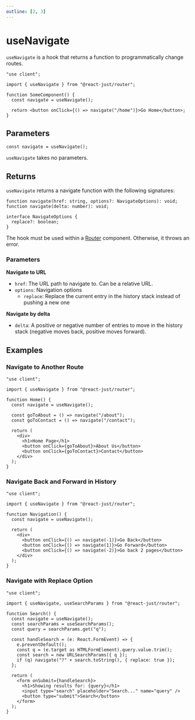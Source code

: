 ```yaml
---
outline: [2, 3]
---
```


# useNavigate

`useNavigate` is a hook that returns a function to programmatically change routes.

```tsx
"use client";

import { useNavigate } from "@react-just/router";

function SomeComponent() {
  const navigate = useNavigate();

  return <button onClick={() => navigate("/home")}>Go Home</button>;
}
```

## Parameters

```tsx
const navigate = useNavigate();
```

`useNavigate` takes no parameters.

## Returns

`useNavigate` returns a navigate function with the following signatures:

```tsx
function navigate(href: string, options?: NavigateOptions): void;
function navigate(delta: number): void;

interface NavigateOptions {
  replace?: boolean;
}
```

The hook must be used within a [Router](/reference/router/router) component. Otherwise, it throws an error.

### Parameters

**Navigate to URL**

- `href`: The URL path to navigate to. Can be a relative URL.
- `options`: Navigation options
  - `replace`: Replace the current entry in the history stack instead of pushing a new one

**Navigate by delta**

- `delta`: A positive or negative number of entries to move in the history stack (negative moves back, positive moves forward).

## Examples

### Navigate to Another Route

```tsx
"use client";

import { useNavigate } from "@react-just/router";

function Home() {
  const navigate = useNavigate();

  const goToAbout = () => navigate("/about");
  const goToContact = () => navigate("/contact");

  return (
    <div>
      <h1>Home Page</h1>
      <button onClick={goToAbout}>About Us</button>
      <button onClick={goToContact}>Contact</button>
    </div>
  );
}
```

### Navigate Back and Forward in History

```tsx
"use client";

import { useNavigate } from "@react-just/router";

function Navigation() {
  const navigate = useNavigate();

  return (
    <div>
      <button onClick={() => navigate(-1)}>Go Back</button>
      <button onClick={() => navigate(1)}>Go Forward</button>
      <button onClick={() => navigate(-2)}>Go back 2 pages</button>
    </div>
  );
}
```

### Navigate with Replace Option

```tsx
"use client";

import { useNavigate, useSearchParams } from "@react-just/router";

function Search() {
  const navigate = useNavigate();
  const searchParams = useSearchParams();
  const query = searchParams.get("q");

  const handleSearch = (e: React.FormEvent) => {
    e.preventDefault();
    const q = (e.target as HTMLFormElement).query.value.trim();
    const search = new URLSearchParams({ q });
    if (q) navigate("?" + search.toString(), { replace: true });
  };

  return (
    <form onSubmit={handleSearch}>
      <h1>Showing results for: {query}</h1>
      <input type="search" placeholder="Search..." name="query" />
      <button type="submit">Search</button>
    </form>
  );
}
```
